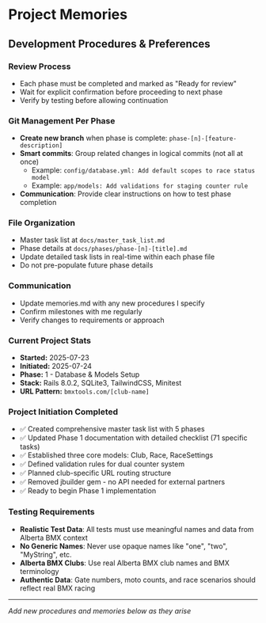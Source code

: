 # Project Memories

## Development Procedures & Preferences

### Review Process
- Each phase must be completed and marked as "Ready for review"
- Wait for explicit confirmation before proceeding to next phase
- Verify by testing before allowing continuation

### Git Management Per Phase
- **Create new branch** when phase is complete: `phase-[n]-[feature-description]`
- **Smart commits**: Group related changes in logical commits (not all at once)
  - Example: `config/database.yml: Add default scopes to race status model`
  - Example: `app/models: Add validations for staging counter rule`
- **Communication**: Provide clear instructions on how to test phase completion

### File Organization
- Master task list at `docs/master_task_list.md`
- Phase details at `docs/phases/phase-[n]-[title].md`
- Update detailed task lists in real-time within each phase file
- Do not pre-populate future phase details

### Communication
- Update memories.md with any new procedures I specify
- Confirm milestones with me regularly
- Verify changes to requirements or approach

### Current Project Stats
- **Started:** 2025-07-23
- **Initiated:** 2025-07-24
- **Phase:** 1 - Database & Models Setup
- **Stack:** Rails 8.0.2, SQLite3, TailwindCSS, Minitest
- **URL Pattern:** `bmxtools.com/[club-name]`

### Project Initiation Completed
- ✅ Created comprehensive master task list with 5 phases
- ✅ Updated Phase 1 documentation with detailed checklist (71 specific tasks)
- ✅ Established three core models: Club, Race, RaceSettings
- ✅ Defined validation rules for dual counter system
- ✅ Planned club-specific URL routing structure
- ✅ Removed jbuilder gem - no API needed for external partners
- ✅ Ready to begin Phase 1 implementation

### Testing Requirements
- **Realistic Test Data**: All tests must use meaningful names and data from Alberta BMX context
- **No Generic Names**: Never use opaque names like "one", "two", "MyString", etc.
- **Alberta BMX Clubs**: Use real Alberta BMX club names and BMX terminology
- **Authentic Data**: Gate numbers, moto counts, and race scenarios should reflect real BMX racing

---
*Add new procedures and memories below as they arise*
